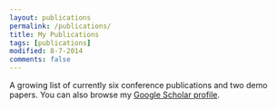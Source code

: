 ```yaml
---
layout: publications
permalink: /publications/
title: My Publications
tags: [publications]
modified: 8-7-2014
comments: false
---
```


A growing list of currently six conference publications and two demo papers. You can also browse my <a href="http://scholar.google.es/citations?user=eUae2K0AAAAJ" target="_blank">Google Scholar profile</a>.

